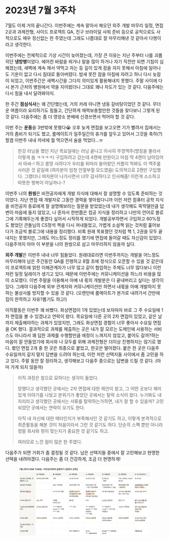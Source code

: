 # 2023년 7월 3주차

7월도 이제 거의 끝나간다. 이번주에는 계속 맡아서 해오던 외주 개발 마무리 일정, 면접 2곳과 과제전형, 사이드 프로젝트 QA, 친구 브라이덜 샤워 준비 등으로 공적으로도 사적으로도 매우 정신없는 한 주였는데 그래도 나름대로 잘 마무리해낸 것 같아서 다행이라고 생각한다.&#x20;

이번주에는 전체적으로 기상 시간이 늦어졌는데, 가장 큰 이유는 지난 주부터 나를 괴롭히던 **냉방병**이었다. 에어컨 바람을 쐬거나 말을 많이 하거나 자기 직전만 되면 기침이 심해졌는데, 새벽에 계속 깨서 약먹고 자는 등 깊이 있게 잠을 자지 못해서 아침에 일어나도 기운이 없고 다시 침대로 돌아버렸다. 밤새 못잔 잠을 아침에 자려고 하니 다시 늦잠이 되었고, 이번주간은 새벽시간을 그다지 의미있게 활용해내지 못했다. 주말 사이에 다시 본가 근처의 병원에서 약을 지어왔더니 그대로 꽤나 차도가 있는 것 같다. 다음주에는 다시 힘을 내서 달려봐야지.&#x20;

한 주간 **점심식사**는 꽤 간단했는데, 거의 카레 아니면 냉동 갈비탕이었던 것 같다. 무더운 여름이라 요리하기도 힘들고, 간단하게 채력보충할만한 것들을 찾다보니 그렇게 된 것 같다. 다음주에는 좀 더 영양소 분배에 신경쓰면서 먹어야 할 것 같다.&#x20;

이번 주는 **운동**을 3번밖에 못했다😭 오후 늦게 면접을 보고오면 기가 빨려서 집에서는 거의 좀비가 되기도 했고, 룸메이트가 일주일간의 휴가를 앞두고 있어서 그것을 축하(?)할겸 이번주 내내 저녁에 뭘 먹으면서 술을 먹었다...ㅠ&#x20;

> 한강 러닝을 했던 지난 목요일에는 러닝 끝나고 아사히 뚜껑맥주(명칭을 몰라서 이렇게 씀 ㅋㅋㅋㅋ) 구입하려고 갔는데 4캔에 만원이고 마침 딱 4캔이 남아있어서 아싸-! 하고 몽땅 사려다가 우리를 뒤따라 들어왔던 커플이 딱봐도 이 맥주를 사러온 것 같길래 (여자분이 엄청 안절부절 모드였음) 도의적으로 2캔만 구입했다. 그랬더니 여자분이 나가시면서 너무 감사하다고 인사해줌! 이런게 소소하고 따뜻한 행복이 아닐까나-?

이번주 나의 **원씽**은 비전공자에게 개발 지식에 대해서 잘 설명할 수 있도록 준비하는 것이었다. 지난 면접 때 개발자로 그동안 경력을 쌓아왔다니까 이런 저런 컴퓨터 공학 지식을 비전공자 동료에게 잘 설명해보라는 질문을 받았었는데 내가 생각해도 뚝딱댈만큼 답변이 마음에 들지 않았고, 나 혼자서 한번쯤은 컴공 지식을 정리하고 나만의 언어로 블로그에 기록해두는게 좋겠다 싶어서 시작하게 되었다. 개발공부하면서 구입하고 60%정도 봤었던 큰돌님의 CS정석 책을 다시 꺼내들었고, 가볍게 소설책 읽는 것처럼 훑어보다가 조금씩 블로그에 내용을 정리했다. 비록 원래 목표했던 것처럼 책 1, 2권을 모두 끝내지는 못했지만, 그래도 어느정도 정리를 했기에 면접에 들어갈 때도 자신감이 있었다. 다음주까지 아마 이 부분을 나의 원씽으로 삼고 마무리하지 않을까 싶다.&#x20;

**외주 개발**은 이번주 내내 너무 힘들었다. 원래대로라면 이번주까지는 개발을 어느정도 마무리해야 남은 주간동안 QA를 진행하고 8월 초에 정식으로 오픈할 수 있을 것 같은데 이 프로젝트에 얽힌 이해관계자가 너무 많고 같이 협업하는 주체도 너무 많다보니 이런저런 일정 딜레이가 생기고 있다. 때문에 이번주에는 커뮤니케이션을 하느라 비용을 많이 소모했다.  이번 주말을 이용해서 아예 내 몫의 개발분은 다 끝내버리고 싶다는 생각이 있다. 그래야 다음주에 외부 관계자와 커뮤니케이션만 하면서 내몫을 아예 개발하지 못하는 불상사를 방지할 수 있을 것 같다. (오랜만에 룸메이트가 본가로 내려가서 간만에 집이 한적하고 자유?롭기도 하고!)&#x20;

이직활동은 이번주 꽤 바빴다. 화상면접이 1개 있었는데 보자마자 바로 그 주 수요일에 1차 면접을 볼 수 있겠냐고 연락이 왔다. 목요일에 다른 곳의 2차 면접이 있었고, 같은 날까지 제출해야하는 과제가 있었지만, 그래도 화상면접 경험이 너무 좋아서 수요일 면접을 OK 했다. 결과적으로 과제를 제출하는 곳은 내가 잘 모르는 도메인에 사용하는 서비스도 아니라서 꽤 딥한 과제를 수행할만큼 애정이 느껴지지 않았고, 붙어도 갈까?하는 마음이 잘 안들었기에 회사와 나 모두를 위해 과제전형은 더이상 진행하지는 않기로 했다. 봤던 면접 2개 중 한 곳은 최종으로 붙었고, 한곳은 떨어졌다. 붙은 한 곳은 다음주 수요일까지 갈지 말지 답변을 드려야 하는데, 이런 저런 선택지들 사이에서 좀 고민을 하고 있다. 주말 동안 잘 정리하고, 생각해보고 다음주 중으로는 답변을 드릴 것 같다. (아마 가게 되지 않을까)&#x20;

> 이직 과정은 참으로 묘하다는 생각이 들었다.&#x20;
>
> 망했다고 생각했던 곳에서는 2차 면접에 대한 제안이 왔고, 그 어떤 곳보다 재미있게 이야기를 나눴고 분위기가 좋았던 곳에서는 탈락 소식이 왔다. 누가봐도 내 자리라고 생각했던 곳에서는 서류를 탈락하는가하면, 내가 잘 할 수 있을까? 고민되었던 곳에서는 연락이 오기도 한다.&#x20;
>
> 아직 내 자신에 대한 메타인지가 부족해서인 것 같기도 하고, 이렇게 본격적으로 취준활동을 해본 것이 처음이라서 그런 것 같기도 하다. 단순히 스펙 뿐만 아니라 정말 회사와 핏이 맞는지가 중요한 것 같기도 하고.&#x20;
>
> 여러모로 느낀 점이 많은 한 주였다.&#x20;



다음주가 되면 거취가 좀 결정될 것 같다. 남은 선택지들 중에서 잘 고민해보고 현명한 선택을 내려야겠다. 다음주는 좀 더 건강하게, 조금 더 현명하게!&#x20;



<figure><img src="../../../.gitbook/assets/image.png" alt=""><figcaption></figcaption></figure>

